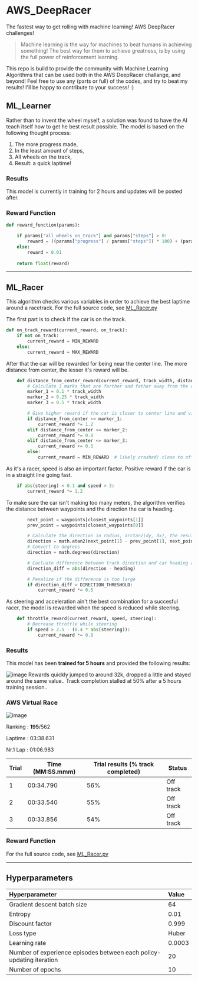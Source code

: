 # AWS_DeepRacer
The fastest way to get rolling with machine learning! AWS DeepRacer challenges! 

> Machine learning is the way for machines to beat humans in achieving something! The best way for them to achieve greatness, is by using the full power of reinforcement learning. 

This repo is build to provide the community with Machine Learning Algorithms that can be used both in the AWS DeepRacer challange, and beyond! Feel free to use any (parts or full) of the codes, and try to beat my results! I'll be happy to contribute to your success! :) 


## ML_Learner
Rather than to invent the wheel myself, a solution was found to have the AI teach itself how to get he best result possible. The model is based on the following thought process: 

1) The more progress made, 
2) In the least amount of steps, 
3) All wheels on the track,
4) Result: a quick laptime!


### Results
This model is currently in training for 2 hours and updates will be posted after. 

### Reward Function

```python
def reward_function(params):

    if params["all_wheels_on_track"] and params["steps"] > 0:
        reward = ((params["progress"] / params["steps"]) * 100) + (params["speed"]**2)
    else:
        reward = 0.01
        
    return float(reward)
```


****


## ML_Racer
This algorithm checks various variables in order to achieve the best laptime around a racetrack. For the full source code, see [ML_Racer.py][1] 

The first part is to check if the car is on the track. 
```python
def on_track_reward(current_reward, on_track):
    if not on_track:
        current_reward = MIN_REWARD
    else:
        current_reward = MAX_REWARD
```

After that the car will be rewarded for being near the center line. 
The more distance from center, the lesser it's reward will be.
```python
    def distance_from_center_reward(current_reward, track_width, distance_from_center):
        # Calculate 3 marks that are farther and father away from the center line
        marker_1 = 0.1 * track_width
        marker_2 = 0.25 * track_width
        marker_3 = 0.5 * track_width

        # Give higher reward if the car is closer to center line and vice versa
        if distance_from_center <= marker_1:
            current_reward *= 1.2
        elif distance_from_center <= marker_2:
            current_reward *= 0.8
        elif distance_from_center <= marker_3:
            current_reward += 0.5
        else:
            current_reward = MIN_REWARD  # likely crashed/ close to off track
```

As it's a racer, speed is also an important factor. Positive reward if the car is in a straight line going fast.
```python
    if abs(steering) < 0.1 and speed > 3:
        current_reward *= 1.2
```

To make sure the car isn't making too many meters, the algorithm verifies the distance between waypoints and the direction the car is heading. 
```python
        next_point = waypoints[closest_waypoints[1]]
        prev_point = waypoints[closest_waypoints[0]]

        # Calculate the direction in radius, arctan2(dy, dx), the result is (-pi, pi) in radians
        direction = math.atan2(next_point[1] - prev_point[1], next_point[0] - prev_point[0]) 
        # Convert to degrees
        direction = math.degrees(direction)

        # Cacluate difference between track direction and car heading angle
        direction_diff = abs(direction - heading)

        # Penalize if the difference is too large
        if direction_diff > DIRECTION_THRESHOLD:
            current_reward *= 0.5
```

As steering and acceleration ain't the best combination for a succesful racer, the model is rewarded when the speed is reduced while steering. 
```python
    def throttle_reward(current_reward, speed, steering):
        # Decrease throttle while steering
        if speed > 2.5 - (0.4 * abs(steering)):
            current_reward *= 0.8
```

### Results
This model has been **trained for 5 hours** and provided the following results: 
  
![image](https://user-images.githubusercontent.com/20015201/120240864-825ddf00-c259-11eb-8d2c-494cd8fff7fa.png)
Rewards quickly jumped to around 32k, dropped a little and stayed around the same value.. 
Track completion stalled at 50% after a 5 hours training session.. 

### AWS Virtual Race

![image](https://user-images.githubusercontent.com/20015201/120240382-51c97580-c258-11eb-8e61-d69d64a23648.png)


Ranking : **195**/562 

Laptime : 03:38.631

Nr.1 Lap : 01:06.983


| Trial | Time (MM:SS.mmm)  | Trial results (% track completed) | Status    |
|-------|-------------------|-----------------------------------|-----------|
|1	    | 00:34.790         | 56%	                            | Off track |
|2	    | 00:33.540	        | 55%	                            | Off track |
|3	    | 00:33.856	        | 54%	                            | Off track |




### Reward Function
For the full source code, see [ML_Racer.py][1] 

****


## Hyperparameters
|Hyperparameter                 |   Value    |
|:------------------------------|:-----------|
|Gradient descent batch size    |	64       |
|Entropy                        |	0.01     |
|Discount factor                |	0.999    |
|Loss type                      |	Huber    |
|Learning rate                  |	0.0003   |
|Number of experience episodes between each policy-updating iteration   |	20  |
|Number of epochs	            |   10       |


[1]: https://github.com/CheapWebdesign/AWS_DeepRacer/blob/main/ML_Racer.py

